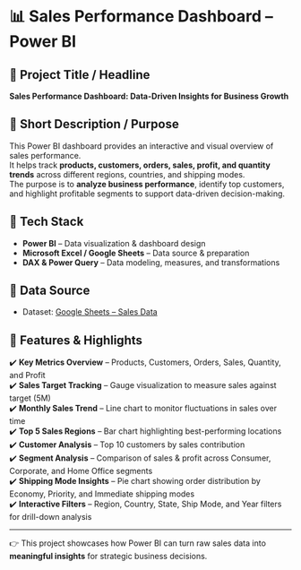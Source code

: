 # 📊 Sales Performance Dashboard – Power BI  

## 🔹 Project Title / Headline  
**Sales Performance Dashboard: Data-Driven Insights for Business Growth**

## 🔹 Short Description / Purpose  
This Power BI dashboard provides an interactive and visual overview of sales performance.  
It helps track **products, customers, orders, sales, profit, and quantity trends** across different regions, countries, and shipping modes.  
The purpose is to **analyze business performance**, identify top customers, and highlight profitable segments to support data-driven decision-making.  

## 🔹 Tech Stack  
- **Power BI** – Data visualization & dashboard design  
- **Microsoft Excel / Google Sheets** – Data source & preparation  
- **DAX & Power Query** – Data modeling, measures, and transformations  

## 🔹 Data Source  
- Dataset: [Google Sheets – Sales Data](https://docs.google.com/spreadsheets/d/1rEaHyOEFFuVUidhG2jzPN9etTyGW6_6H/edit?usp=sharing&ouid=115510075885917177939&rtpof=true&sd=true)  

## 🔹 Features & Highlights  
✔️ **Key Metrics Overview** – Products, Customers, Orders, Sales, Quantity, and Profit  
✔️ **Sales Target Tracking** – Gauge visualization to measure sales against target (5M)  
✔️ **Monthly Sales Trend** – Line chart to monitor fluctuations in sales over time  
✔️ **Top 5 Sales Regions** – Bar chart highlighting best-performing locations  
✔️ **Customer Analysis** – Top 10 customers by sales contribution  
✔️ **Segment Analysis** – Comparison of sales & profit across Consumer, Corporate, and Home Office segments  
✔️ **Shipping Mode Insights** – Pie chart showing order distribution by Economy, Priority, and Immediate shipping modes  
✔️ **Interactive Filters** – Region, Country, State, Ship Mode, and Year filters for drill-down analysis  

---

👉 This project showcases how Power BI can turn raw sales data into **meaningful insights** for strategic business decisions.  
